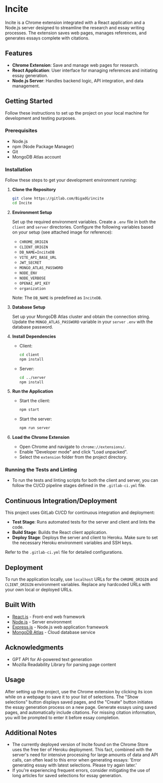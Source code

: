 # Incite

Incite is a Chrome extension integrated with a React application and a Node.js server designed to streamline the research and essay writing processes. The extension saves web pages, manages references, and generates essays complete with citations.

## Features

- **Chrome Extension**: Save and manage web pages for research.
- **React Application**: User interface for managing references and initiating essay generation.
- **Node.js Server**: Handles backend logic, API integration, and data management.

## Getting Started

Follow these instructions to set up the project on your local machine for development and testing purposes.

### Prerequisites

- Node.js
- npm (Node Package Manager)
- Git
- MongoDB Atlas account

### Installation

Follow these steps to get your development environment running:

1. **Clone the Repository**

   ```bash
   git clone https://gitlab.com/BigadG/incite
   cd Incite
   ```

2. **Environment Setup**

   Set up the required environment variables. Create a `.env` file in both the `client` and `server` directories. Configure the following variables based on your setup (see attached image for reference):

   - `CHROME_ORIGIN`
   - `CLIENT_ORIGIN`
   - `DB_NAME=InciteDB`
   - `VITE_API_BASE_URL`
   - `JWT_SECRET`
   - `MONGO_ATLAS_PASSWORD`
   - `NODE_ENV`
   - `NODE_VERBOSE`
   - `OPENAI_API_KEY`
   - `organization`

   Note: The `DB_NAME` is predefined as `InciteDB`.

3. **Database Setup**

   Set up your MongoDB Atlas cluster and obtain the connection string. Update the `MONGO_ATLAS_PASSWORD` variable in your `server` `.env` with the database password.

4. **Install Dependencies**

   - Client:
     ```bash
     cd client
     npm install
     ```
   - Server:
     ```bash
     cd ../server
     npm install
     ```

5. **Run the Application**

   - Start the client:
     ```bash
     npm start
     ```
   - Start the server:
     ```bash
     npm run server
     ```

6. **Load the Chrome Extension**

   - Open Chrome and navigate to `chrome://extensions/`.
   - Enable "Developer mode" and click "Load unpacked".
   - Select the `extension` folder from the project directory.

### Running the Tests and Linting

- To run the tests and linting scripts for both the client and server, you can follow the CI/CD pipeline stages defined in the `.gitlab-ci.yml` file.

## Continuous Integration/Deployment

This project uses GitLab CI/CD for continuous integration and deployment:

- **Test Stage**: Runs automated tests for the server and client and lints the code.
- **Build Stage**: Builds the React client application.
- **Deploy Stage**: Deploys the server and client to Heroku. Make sure to set the necessary Heroku environment variables and SSH keys.

Refer to the `.gitlab-ci.yml` file for detailed configurations.

## Deployment

To run the application locally, use `localhost` URLs for the `CHROME_ORIGIN` and `CLIENT_ORIGIN` environment variables. Replace any hardcoded URLs with your own local or deployed URLs.

## Built With

- [React.js](https://reactjs.org/) - Front-end web framework
- [Node.js](https://nodejs.org/) - Server environment
- [Express.js](https://expressjs.com/) - Node.js web application framework
- [MongoDB Atlas](https://www.mongodb.com/cloud/atlas) - Cloud database service

## Acknowledgments

- GPT API for AI-powered text generation
- Mozilla Readability Library for parsing page content

## Usage

After setting up the project, use the Chrome extension by clicking its icon while on a webpage to save it to your list of selections. The "Show selections" button displays saved pages, and the "Create" button initiates the essay generation process on a new page. Generate essays using saved pages, and automatically include citations. For missing citation information, you will be prompted to enter it before essay completion.

## Additional Notes

- The currently deployed version of Incite found on the Chrome Store uses the free tier of Heroku deployment. This fact, combined with the server's need for intensive processing for large amounts of data and API calls, can often lead to this error when generating essays: 'Error generating essay with latest selections. Please try again later.'
- If you're experiencing frequent errors, consider mitigating the use of long articles for saved selections for essay generation.
